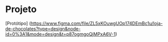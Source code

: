 # Projeto
[Protótipo] (https://www.figma.com/file/ZL5xKOuwgUOp174DEmBc1u/loja-de-chocolates?type=design&node-id=0%3A1&mode=design&t=p87ogmgoQjMPxA6V-1)

